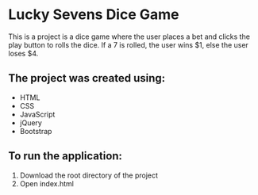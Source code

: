 # Lucky Sevens Dice Game

This is a project is a dice game where the user places a bet and clicks the play button to rolls the dice.  If a 7 is rolled, the user
wins $1, else the user loses $4.   


## The project was created using:

* HTML
* CSS
* JavaScript
* jQuery
* Bootstrap


## To run the application: 

1. Download the root directory of the project
2. Open index.html